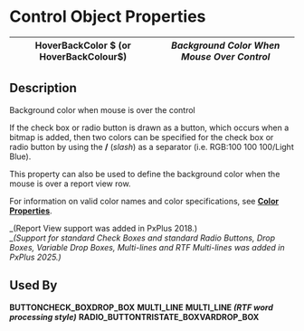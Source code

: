 # Control Object Properties

**HoverBackColor $ (or HoverBackColour$)** |  **_Background Color When Mouse Over Control_**  
---|---  
  
## Description

Background color when mouse is over the control

If the check box or radio button is drawn as a button, which occurs when a bitmap is added, then two colors can be specified for the check box or radio button by using the **/** (_slash_) as a separator (i.e. RGB:100 100 100/Light Blue).

This property can also be used to define the background color when the mouse is over a report view row.

For information on valid color names and color specifications, see **[Color Properties](../control_object_properties/colour_properties.md)**.

_(Report View support was added in PxPlus 2018.)  
__(Support for standard Check Boxes and standard Radio Buttons, Drop Boxes, Variable Drop Boxes, Multi-lines and RTF Multi-lines was added in PxPlus 2025.)_

## Used By

**BUTTON****CHECK_BOX****DROP_BOX** **MULTI_LINE** **MULTI_LINE _(RTF word processing style)_** **RADIO_BUTTON****TRISTATE_BOX****VARDROP_BOX**
